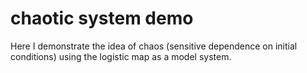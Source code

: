 # chaotic system demo
Here I demonstrate the idea of chaos (sensitive dependence on initial conditions) using the logistic map as a model system.
